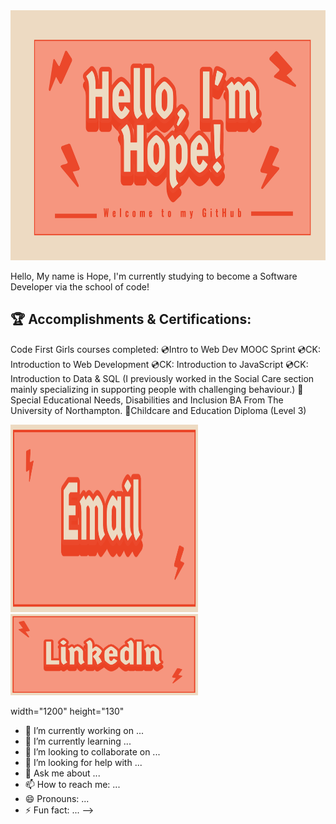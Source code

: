<img src="https://github.com/HopeIvy12/HopeIvy12/blob/e96eb505d5f73e2c1006bca215a4c17b372cf33e/Untitled.png" alt="Hello, I'm Hope! Welcome to my Github!" width="1300" height="400">

Hello, My name is Hope, I'm currently studying to become a Software Developer via the school of code!

## 🏆 Accomplishments & Certifications:
Code First Girls courses completed:
💿Intro to Web Dev MOOC Sprint 
💿CK: Introduction to Web Development 
💿CK: Introduction to JavaScript
💿CK: Introduction to Data & SQL
(I previously worked in the Social Care section mainly specializing in supporting people with challenging behaviour.)
📖Special Educational Needs, Disabilities and Inclusion BA From The University of Northampton.
📖Childcare and Education Diploma (Level 3)

<a href="mailto:hopeivy@hotmail.co.uk"><img src= "https://github.com/HopeIvy12/HopeIvy12/blob/644213ac8262b8cdb419721dea0dee4a2067b8a5/email.png" width="300" height="300"></a>
<a href="www.linkedin.com/in/hope-pichur-a22942332"><img src="https://github.com/HopeIvy12/HopeIvy12/blob/644213ac8262b8cdb419721dea0dee4a2067b8a5/linkedin.png" width="300" height="130"></a>

width="1200" height="130"
- 🔭 I’m currently working on ...
- 🌱 I’m currently learning ...
- 👯 I’m looking to collaborate on ...
- 🤔 I’m looking for help with ...
- 💬 Ask me about ...
- 📫 How to reach me: ...
- 😄 Pronouns: ...
- ⚡ Fun fact: ...
-->
